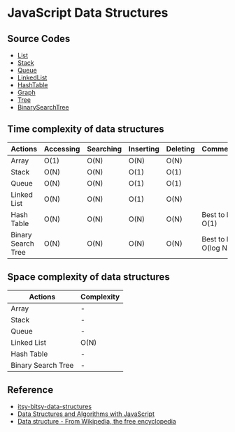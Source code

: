 # JavaScript Data Structures

## Source Codes

- [List](./list/)
- [Stack](./stack/)
- [Queue](./queue/)
- [LinkedList](./linked-list/)
- [HashTable](./hash-table/)
- [Graph](./graph/)
- [Tree](./tree/)
- [BinarySearchTree](./binary-search-tree/)

## Time complexity of data structures

| Actions            | Accessing | Searching | Inserting | Deleting | Comments            |
| ------------------ | --------- | --------- | --------- | -------- | ------------------- |
| Array              | O(1)      | O(N)      | O(N)      | O(N)     |                     |
| Stack              | O(N)      | O(N)      | O(1)      | O(1)     |                     |
| Queue              | O(N)      | O(N)      | O(1)      | O(1)     |                     |
| Linked List        | O(N)      | O(N)      | O(1)      | O(N)     |                     |
| Hash Table         | O(N)      | O(N)      | O(N)      | O(N)     | Best to be O(1)     |
| Binary Search Tree | O(N)      | O(N)      | O(N)      | O(N)     | Best to be O(log N) |

## Space complexity of data structures

| Actions            | Complexity |
| ------------------ | ---------- |
| Array              | -          |
| Stack              | -          |
| Queue              | -          |
| Linked List        | O(N)       |
| Hash Table         | -          |
| Binary Search Tree | -          |

## Reference

- [itsy-bitsy-data-structures](https://github.com/jamiebuilds/itsy-bitsy-data-structures)
- [Data Structures and Algorithms with JavaScript](https://book.douban.com/subject/25945449/)
- [Data structure - From Wikipedia, the free encyclopedia](https://en.wikipedia.org/wiki/Data_structure)
